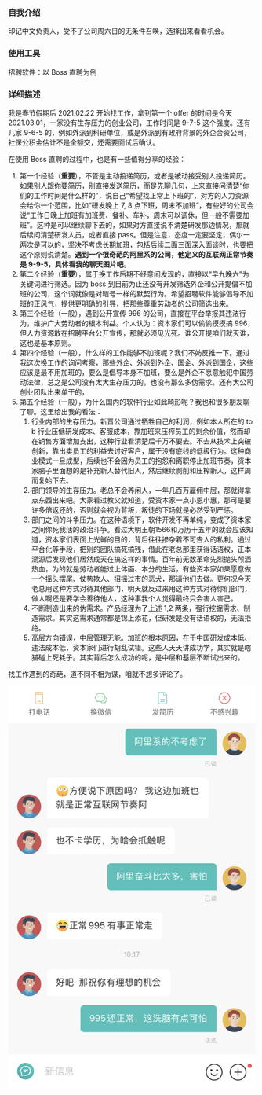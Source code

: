 ### 自我介绍

印记中文负责人，受不了公司周六日的无条件召唤，选择出来看看机会。

### 使用工具

招聘软件：以 Boss 直聘为例

### 详细描述

我是春节假期后 2021.02.22 开始找工作，拿到第一个 offer 的时间是今天 2021.03.01，一家没有生存压力的创业公司，工作时间是 9-7-5 这个强度。还有几家 9-6-5 的，例如外派到科研单位，或是外派到有政府背景的外企合资公司，社保公积金估计不是全额交，还需要面试后确认。

在使用 Boss 直聘的过程中，也是有一些值得分享的经验：

1. 第一个经验（**重要**），不管是主动投递简历，或者是被动接受别人投递简历。如果别人跟你要简历，别直接发送简历，而是先聊几句，上来直接问清楚“你们的工作时间是什么样的”，说自己“希望找正常上下班的”，对方的人力资源会给你一个范围，比如“研发晚上 7, 8 点下班，周末不加班”，有些好的公司会说“工作日晚上加班有加班费、餐补、车补，周末可以调休，但一般不需要加班”。这种是可以继续聊下去的，如果对方直接说不清楚研发那边情况，那就后续问清楚研发人员，或者直接 pass。但是注意，态度一定要坚定，偶尔一两次是可以的，坚决不考虑长期加班，包括后续二面三面深入面谈时，也要把这个原则说清楚。**遇到一个很奇葩的阿里系的公司，他定义的互联网正常节奏是 9-9-5，具体看我的聊天图片吧**。
2. 第二个经验（**重要**），属于换工作后期不经意间发现的，直接以“早九晚六”为关键词进行筛选。因为 boss 到目前为止还没有开发筛选外企和公开提倡不加班的公司，这个词就像是对暗号一样的默契行为。希望招聘软件能够倡导不加班的正风气，提供更明确的引导，把那些尊重劳动者的公司筛选出来。
3. 第三个经验（一般），遇到公开宣传 996 的公司，直接在平台举报其违法行为，维护广大劳动者的根本利益。个人认为：资本家们可以偷偷摸摸搞 996，但人力资源敢在招聘平台公开宣传，那就必须见光死。谁公开提咱们就灭谁，这也是基本原则。
4. 第四个经验（一般），什么样的工作能够不加班呢？我们不妨反推一下。通过我这次换工作的询问考察，那些外企、外派到外企、国企、外派到国企，这些应该是最不用加班的，要么是倡导本身不加班，要么是外企不愿意触犯中国劳动法律，总之是公司没有太大生存压力的，也没有那么多伪需求。还有大公司创业团队出来单干的，
5. 第五个经验（一般），为什么国内的软件行业如此畸形呢？我也和很多朋友聊了聊。这里给出我的看法：
    1. 行业内部的生存压力。新晋公司通过牺牲自己的利润，例如本人所在的 to b 行业压低研发成本、客服成本，靠加班来压榨员工的剩余价值，然而却在销售方面增加支出，这种行业看清楚后千万不要去。不去从技术上突破创新，靠出卖员工的利益去讨好客户，属于没有底线的低级行为。这种商业模式一旦成型，后续也不会因为员工的抱怨和离职停止加班节奏，资本家脑子里面想的是补充新人替代旧人，然后继续剥削和压榨新人，这样周而复始下去。
    1. 部门领导的生存压力。老总不会养闲人，一年几百万雇佣中层，那就得拿点东西出来吧。大家看过教父就知道，受资本家一点小恩小惠，那可是要许多倍返还的，否则就会视为背叛，叛徒的下场就是必然受到严惩。
    1. 部门之间的斗争压力。在这种语境下，软件开发不再单纯，变成了资本家之间你死我活的政治斗争。看过大明王朝1566和万历十五年的就会应该知道，资本家们表面上光鲜的目的，背后往往掺杂着不可告人的私利。通过平台化等手段，把别的团队搞死搞残，借此在老总那里获得话语权，正本溯源后发现他们居然成天在搞这样的事情。百年前无数革命先烈抛头颅洒热血，为的就是劳动者能过上体面、本分的生活，有些资本家如果愿意做一个摇头摆尾、仗势欺人、招摇过市的恶犬，那请他们去做。更何况今天老总用这种方式对待其他部门，明天就反过来用这种方式对待你们部门，做人啊还是要学会善待他人，这种事我个人觉得最终只会害人害己。
    1. 不断制造出来的伪需求。产品经理为了上述 1,2 两条，强行挖掘需求、制造需求。其实这需求通常都是锦上添花，但研发是没有话语权的，无法拒绝。
    1. 高层方向错误，中层管理无能。加班的根本原因，在于中国研发成本低、违法成本低，资本家们进行胡乱试错。这些人天天讲成功学，其实就是瞎猫碰上死耗子。其实背后怎么成功的呢，是中层和基层不断试出来的。

找工作遇到的奇葩，道不同不相为谋，咱就不想多评论了。

![被成功洗脑的典型案例](./assets/images/dear-lizhihua__1.jpg)
